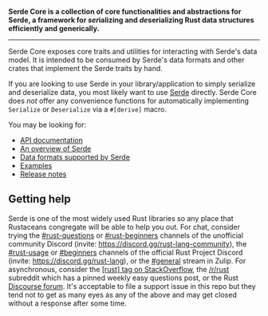 <!-- Serde readme rendered on crates.io -->

**Serde Core is a collection of core functionalities and abstractions for Serde, a framework for *ser*ializing and *de*serializing Rust data structures efficiently and generically.**

---

Serde Core exposes core traits and utilities for interacting with Serde's data model.
It is intended to be consumed by Serde's data formats and other crates that implement the Serde traits by hand.

If you are looking to use Serde in your library/application to simply serialize and deserialize data, you most likely want to use [Serde](https://crates.io/crates/serde) directly.
Serde Core does _not_ offer any convenience functions for automatically implementing `Serialize` or `Deserialize` via a `#[derive]` macro.

You may be looking for:

- [API documentation](https://docs.rs/serde)
- [An overview of Serde](https://serde.rs/)
- [Data formats supported by Serde](https://serde.rs/#data-formats)
- [Examples](https://serde.rs/examples.html)
- [Release notes](https://github.com/serde-rs/serde/releases)

## Getting help

Serde is one of the most widely used Rust libraries so any place that Rustaceans
congregate will be able to help you out. For chat, consider trying the
[#rust-questions] or [#rust-beginners] channels of the unofficial community
Discord (invite: <https://discord.gg/rust-lang-community>), the [#rust-usage]
or [#beginners] channels of the official Rust Project Discord (invite:
<https://discord.gg/rust-lang>), or the [#general][zulip] stream in Zulip. For
asynchronous, consider the [\[rust\] tag on StackOverflow][stackoverflow], the
[/r/rust] subreddit which has a pinned weekly easy questions post, or the Rust
[Discourse forum][discourse]. It's acceptable to file a support issue in this
repo but they tend not to get as many eyes as any of the above and may get
closed without a response after some time.

[#rust-questions]: https://discord.com/channels/273534239310479360/274215136414400513
[#rust-beginners]: https://discord.com/channels/273534239310479360/273541522815713281
[#rust-usage]: https://discord.com/channels/442252698964721669/443150878111694848
[#beginners]: https://discord.com/channels/442252698964721669/448238009733742612
[zulip]: https://rust-lang.zulipchat.com/#narrow/stream/122651-general
[stackoverflow]: https://stackoverflow.com/questions/tagged/rust
[/r/rust]: https://www.reddit.com/r/rust
[discourse]: https://users.rust-lang.org
